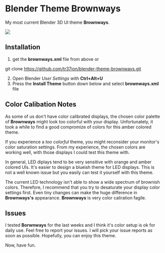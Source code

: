 # Blender Theme Brownways

My most current Blender 3D UI theme **Brownways**.

![][snip]

## Installation

1. get the **brownways.xml** file from above or

 git clone https://github.com/tr37ion/blender-theme-brownways.git

2. Open Blender *User Settings* with **Ctrl+Alt+U**
3. Press the **Install Theme** button down below and select **brownways.xml** file

## Color Calibation Notes

As some of us don't have color calibrated displays, the chosen color palette of **Brownways** might look too colorful with your display. Unfortunately, it took a while to find a good compromize of colors for this amber colored theme.

If you experience a *too colorful* theme, you might reconsider your monitor's color saturation settings. From my experience, the chosen colors are working well, with those displays I could test this theme with.

In general, LED diplays tend to be very sensitive with orange and amber colored UIs. It's easier to design a blueish theme for LED displays. This is not a well known issue but you easily can test it yourself with this theme.

The current LED technology isn't able to show a wide spectrum of brownish colors. Therefore, I recommend that you try to desaturate your display color settings first. Even tiny changes can make the huge difference in **Brownways's** appearance. **Brownways** is very color caliration fagile.

## Issues

I tested **Borwnways** for the last weeks and I think it's color setup is ok for daily use. Feel free to report your issues. I will pick your issue reports as soon as possible. Hopefully, you can enjoy this theme.

Now, have fun.

[snip]:http://storage2.static.itmages.com/i/15/0620/h_1434761111_2803983_cf3bb50fde.png
